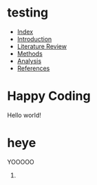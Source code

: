 # testing
<!DOCTYPE html>
<html>
	<head>
		<title>My First Webpage</title>
	</head>
	<body>
		<ul>
			<li><a href="index.html">Index</a>
			<li><a href="introduction.html">Introduction</a>
			<li><a href="literaturereview.html">Literature Review</a>
			<li><a href="methods.html">Methods</a>
			<li><a href="analysis.html">Analysis</a>
			<li><a href="references.html">References</a>
		</ul>
		<h1>Happy Coding</h1>
		<p>Hello world!</p>
	</body>
</html>
<!DOCTYPE html>
<html>
  <head>
    <title>Demonstration</title>
  </head>
  <body>
    <h1>heye</h2>
    <p>YOOOOO</p>
    <ol>
  <li>
   </body>
   </html>
